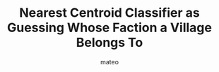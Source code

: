 ---
title: Nearest Centroid Classifier as Guessing Whose Faction a Village Belongs To
author: mateo
Definition: Given a data point (observation), the Nearest Centroid classifier simply assigns it the label (class) of the training sample whose mean or centroid is closest to it.
Description: You are playing a strategy game with multiple factions that want to control territory and see a village appear at a point in the map. You guess which faction that village belongs to by picking the faction whose average building location is closest to the village.
OriginSource: "Human plus ChatGPT 4o"
Mapping:
  "data point": "building"
  "class": "faction"
  "mean of class": "average building location"
ExpertRating: Good
---